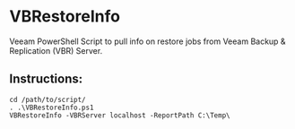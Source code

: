 # VBRestoreInfo
Veeam PowerShell Script to pull info on restore jobs from Veeam Backup & Replication (VBR) Server.

## Instructions:
~~~
cd /path/to/script/
. .\VBRestoreInfo.ps1
VBRestoreInfo -VBRServer localhost -ReportPath C:\Temp\
~~~

